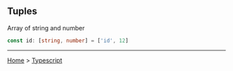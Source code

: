 ## Tuples

Array of string and number
```typescript
const id: [string, number] = ['id', 12]
```



---
[Home](../README.md) > [Typescript](typescript.md)
